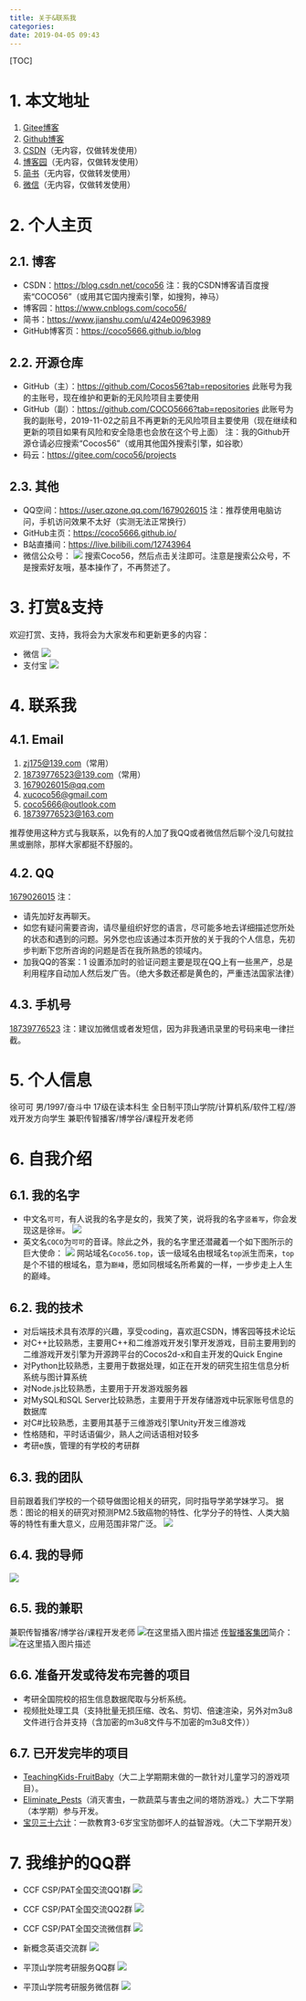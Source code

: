 ```yaml
---
title: 关于&联系我
categories: 
date: 2019-04-05 09:43
---
```

[TOC]

# 1. 本文地址

1. [Gitee博客](https://coco56.gitee.io/blog/about)
2. [Github博客](https://coco5666.github.io/blog/about)
3. [CSDN](https://blog.csdn.net/COCO56/article/details/89048330)（无内容，仅做转发使用）
4. [博客园](https://www.cnblogs.com/coco56/p/11156110.html)（无内容，仅做转发使用）
5. [简书](https://www.jianshu.com/p/81ed23023abc)（无内容，仅做转发使用）
6. [微信](https://mp.weixin.qq.com/s/bHM1fgdh71XO5PpqbF4q3Q)（无内容，仅做转发使用）

# 2. 个人主页

## 2.1. 博客

* CSDN：https://blog.csdn.net/coco56
注：我的CSDN博客请百度搜索“COCO56”（或用其它国内搜索引擎，如搜狗，神马）
* 博客园：https://www.cnblogs.com/coco56/
* 简书：https://www.jianshu.com/u/424e00963989
* GitHub博客页：https://coco5666.github.io/blog

## 2.2. 开源仓库

* GitHub（主）：https://github.com/Cocos56?tab=repositories
此账号为我的主账号，现在维护和更新的无风险项目主要使用
* GitHub（副）：https://github.com/COCO5666?tab=repositories
此账号为我的副账号，2019-11-02之前且不再更新的无风险项目主要使用（现在继续和更新的项目如果有风险和安全隐患也会放在这个号上面）
注：我的Github开源仓请必应搜索“Cocos56”（或用其他国外搜索引擎，如谷歌）
* 码云：https://gitee.com/coco56/projects

## 2.3. 其他

* QQ空间：https://user.qzone.qq.com/1679026015
注：推荐使用电脑访问，手机访问效果不太好（实测无法正常换行）
* GitHub主页：https://coco5666.github.io/
* B站直播间：https://live.bilibili.com/12743964
* 微信公众号：
![](https://imgconvert.csdnimg.cn/aHR0cHM6Ly91cGxvYWQtaW1hZ2VzLmppYW5zaHUuaW8vdXBsb2FkX2ltYWdlcy8xNzgwMTY0OC0zMmQ3NmNiY2EzYzAwZjlk)
搜索Coco56，然后点击关注即可。注意是搜索公众号，不是搜索好友哦，基本操作了，不再赘述了。

# 3. 打赏&支持

欢迎打赏、支持，我将会为大家发布和更新更多的内容：
* 微信
![](https://imgconvert.csdnimg.cn/aHR0cHM6Ly91cGxvYWQtaW1hZ2VzLmppYW5zaHUuaW8vdXBsb2FkX2ltYWdlcy8xNzgwMTY0OC04MWYwMWU0ODVmYTM1MDYy)
* 支付宝
![](https://imgconvert.csdnimg.cn/aHR0cHM6Ly91cGxvYWQtaW1hZ2VzLmppYW5zaHUuaW8vdXBsb2FkX2ltYWdlcy8xNzgwMTY0OC1kZGEwNTYzMTgzODBlNmNh)

# 4. 联系我

## 4.1. Email

1. [zj175@139.com](mailto:zj175@139.com)（常用）
2. [18739776523@139.com](mailto:18739776523@139.com)（常用）
3. [1679026015@qq.com](mailto:1679026015@qq.com)
4. [xucoco56@gmail.com](mailto:xucoco56@gmail.com)
5. [coco5666@outlook.com](mailto:coco5666@outlook.com)
6. [18739776523@163.com](mailto:18739776523@163.com)

推荐使用这种方式与我联系，以免有的人加了我QQ或者微信然后聊个没几句就拉黑或删除，那样大家都挺不舒服的。

## 4.2. QQ

[1679026015](http://wpa.qq.com/msgrd?V=3&uin=1679026015)
注：
* 请先加好友再聊天。
* 如您有疑问需要咨询，请尽量组织好您的语言，尽可能多地去详细描述您所处的状态和遇到的问题。另外您也应该通过本页开放的关于我的个人信息，先初步判断下您所咨询的问题是否在我所熟悉的领域内。
* 加我QQ的答案：1
设置添加时的验证问题主要是现在QQ上有一些黑产，总是利用程序自动加人然后发广告。（绝大多数还都是黄色的，严重违法国家法律）

## 4.3. 手机号

[18739776523](sms:18739776523)
注：建议加微信或者发短信，因为非我通讯录里的号码来电一律拦截。

# 5. 个人信息

徐可可
男/1997/奋斗中
17级在读本科生
全日制平顶山学院/计算机系/软件工程/游戏开发方向学生
兼职传智播客/博学谷/课程开发老师

# 6. 自我介绍

## 6.1. 我的名字

* 中文名`可可`，有人说我的名字是女的，我笑了笑，说将我的名字`竖着写`，你会发现这是徐`哥`。
![](https://img-blog.csdnimg.cn/20191102123403849.png)
* 英文名`COCO`为`可可`的音译。除此之外，我的名字里还潜藏着一个如下图所示的巨大使命：
![](https://img-blog.csdnimg.cn/20191015091258282.png?x-oss-process=image/watermark,type_ZmFuZ3poZW5naGVpdGk,shadow_10,text_aHR0cHM6Ly9ibG9nLmNzZG4ubmV0L0NPQ081Ng==,size_16,color_FFFFFF,t_70)
网站域名`Coco56.top`，该一级域名由根域名`top`派生而来，`top`是个不错的根域名，意为`巅峰`，愿如同根域名所希冀的一样，一步步走上人生的巅峰。

## 6.2. 我的技术

* 对后端技术具有浓厚的兴趣，享受coding，喜欢逛CSDN，博客园等技术论坛
* 对C++比较熟悉，主要用C++和二维游戏开发引擎开发游戏，目前主要用到的二维游戏开发引擎为开源跨平台的Cocos2d-x和自主开发的Quick Engine
* 对Python比较熟悉，主要用于数据处理，如正在开发的研究生招生信息分析系统与图计算系统
* 对Node.js比较熟悉，主要用于开发游戏服务器
* 对MySQL和SQL Server比较熟悉，主要用于开发存储游戏中玩家账号信息的数据库
* 对C#比较熟悉，主要用其基于三维游戏引擎Unity开发三维游戏
* 性格随和，平时话语偏少，熟人之间话语相对较多
* 考研e族，管理的有学校的考研群

## 6.3. 我的团队

目前跟着我们学校的一个硕导做图论相关的研究，同时指导学弟学妹学习。
据悉：图论的相关的研究对预测PM2.5致癌物的特性、化学分子的特性、人类大脑等的特性有重大意义，应用范围非常广泛。
![](https://imgconvert.csdnimg.cn/aHR0cHM6Ly91cGxvYWQtaW1hZ2VzLmppYW5zaHUuaW8vdXBsb2FkX2ltYWdlcy8xNzgwMTY0OC1lNmMyZTBlYjFmMjNmNDJi)

## 6.4. 我的导师

![](https://img-blog.csdnimg.cn/20190929161925516.png)

## 6.5. 我的兼职

兼职传智播客/博学谷/课程开发老师
![在这里插入图片描述](https://img-blog.csdnimg.cn/20200823101951946.png?x-oss-process=image/watermark,type_ZmFuZ3poZW5naGVpdGk,shadow_10,text_aHR0cHM6Ly9ibG9nLmNzZG4ubmV0L0NPQ081Ng==,size_16,color_FFFFFF,t_70#pic_center)
[传智播客集团](http://www.itcast.cn/subject/about/index.html?about)简介：
![在这里插入图片描述](https://img-blog.csdnimg.cn/20200823100837271.png?x-oss-process=image/watermark,type_ZmFuZ3poZW5naGVpdGk,shadow_10,text_aHR0cHM6Ly9ibG9nLmNzZG4ubmV0L0NPQ081Ng==,size_16,color_FFFFFF,t_70#pic_center)


## 6.6. 准备开发或待发布完善的项目

* 考研全国院校的招生信息数据爬取与分析系统。
* 视频批处理工具（支持批量无损压缩、改名、剪切、倍速渲染，另外对m3u8文件进行合并支持（含加密的m3u8文件与不加密的m3u8文件））

## 6.7. 已开发完毕的项目

* [TeachingKids-FruitBaby](https://blog.csdn.net/COCO56/article/details/88595653)（大二上学期期末做的一款针对儿童学习的游戏项目）。
* [Eliminate_Pests](https://blog.csdn.net/COCO56/article/details/88872857)（消灭害虫，一款蔬菜与害虫之间的塔防游戏。）大二下学期（本学期）参与开发。
* [宝贝三十六计](https://blog.csdn.net/COCO56/article/details/90384628)：一款教育3-6岁宝宝防御坏人的益智游戏。（大二下学期开发）

# 7. 我维护的QQ群

* CCF CSP/PAT全国交流QQ1群
![](https://imgconvert.csdnimg.cn/aHR0cHM6Ly91cGxvYWQtaW1hZ2VzLmppYW5zaHUuaW8vdXBsb2FkX2ltYWdlcy8xNzgwMTY0OC0yMjYwYzY0NDc4YTBjMDdl)

* CCF CSP/PAT全国交流QQ2群
![](https://imgconvert.csdnimg.cn/aHR0cHM6Ly91cGxvYWQtaW1hZ2VzLmppYW5zaHUuaW8vdXBsb2FkX2ltYWdlcy8xNzgwMTY0OC1hOGQwZWFlZDlmODBlNWJi)

* CCF CSP/PAT全国交流微信群
![](https://imgconvert.csdnimg.cn/aHR0cHM6Ly91cGxvYWQtaW1hZ2VzLmppYW5zaHUuaW8vdXBsb2FkX2ltYWdlcy8xNzgwMTY0OC01NzkxNmYwZDliZjI4YmQy)

* 新概念英语交流群
![](https://imgconvert.csdnimg.cn/aHR0cHM6Ly91cGxvYWQtaW1hZ2VzLmppYW5zaHUuaW8vdXBsb2FkX2ltYWdlcy8xNzgwMTY0OC1jZGZlZTlhMTNjZWY2NjRh)

* 平顶山学院考研服务QQ群
![](https://imgconvert.csdnimg.cn/aHR0cHM6Ly91cGxvYWQtaW1hZ2VzLmppYW5zaHUuaW8vdXBsb2FkX2ltYWdlcy8xNzgwMTY0OC1kOWIyYzc2MzNjYWI4M2U5)

* 平顶山学院考研服务微信群
![](https://imgconvert.csdnimg.cn/aHR0cHM6Ly91cGxvYWQtaW1hZ2VzLmppYW5zaHUuaW8vdXBsb2FkX2ltYWdlcy8xNzgwMTY0OC0yYjdlNzFmZjIzODE2MWEy)
